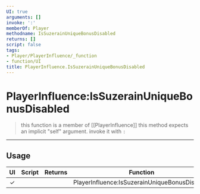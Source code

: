 ```yaml
---
UI: true
arguments: []
invoke: ':'
memberOf: Player
methodname: IsSuzerainUniqueBonusDisabled
returns: []
script: false
tags:
- Player/PlayerInfluence/_function
- function/UI
title: PlayerInfluence.IsSuzerainUniqueBonusDisabled
---
```

# PlayerInfluence:IsSuzerainUniqueBonusDisabled
> this function is a member of [[PlayerInfluence]]
> this method expects an implicit "self" argument. invoke it with `:`
-----
## Usage
|  UI | Script | Returns | Function | Arguments |
|:---:|:------:|-------:|:--------:|:---------|
|✓| ||PlayerInfluence:IsSuzerainUniqueBonusDisabled||
